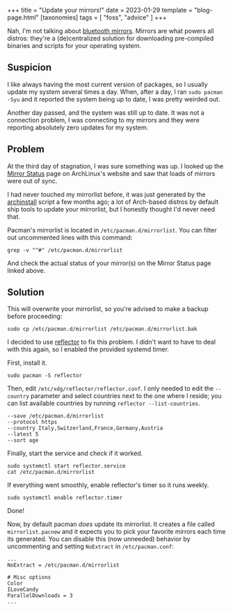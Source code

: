 +++
title = "Update your mirrors!"
date = 2023-01-29
template = "blog-page.html"
[taxonomies]
tags = [ "foss", "advice" ]
+++

Nah, I'm not talking about [bluetooth mirrors](https://www.bathshack.com/blog/bluetooth-mirrors-everything-you-need-to-know-before-you-buy/). Mirrors are what powers all distros: they're a (de)centralized solution for downloading pre-compiled binaries and scripts for your operating system.

## Suspicion
I like always having the most current version of packages, so I usually update my system several times a day. When, after a day, I ran `sudo pacman -Syu` and it reported the system being up to date, I was pretty weirded out.

Another day passed, and the system was still up to date. It was not a connection problem, I was connecting to my mirrors and they were reporting absolutely zero updates for my system.

## Problem

At the third day of stagnation, I was sure something was up. I looked up the [Mirror Status](https://archlinux.org/mirrors/status/) page on ArchLinux's website and saw that loads of mirrors were out of sync.

I had never touched my mirrorlist before, it was just generated by the  [archinstall](https://github.com/archlinux/archinstall) script a few months ago; a lot of Arch-based distros by default ship tools to update your mirrorlist, but I honestly thought I'd never need that.

Pacman's mirrorlist is located in `/etc/pacman.d/mirrorlist`. You can filter out uncommented lines with this command:

```
grep -v "^#" /etc/pacman.d/mirrorlist
```

And check the actual status of your mirror(s) on the Mirror Status page linked above.

## Solution

This will overwrite your mirrorlist, so you're advised to make a backup before proceeding:

```
sudo cp /etc/pacman.d/mirrorlist /etc/pacman.d/mirrorlist.bak
```

I decided to use [reflector](https://xyne.dev/projects/reflector/) to fix this problem. I didn't want to have to deal with this again, so I enabled the provided systemd timer.

First, install it.

```
sudo pacman -S reflector
```

Then, edit `/etc/xdg/reflector/reflector.conf`. I only needed to edit the `--country` parameter and select countries next to the one where I reside; you can list available countries by running `reflector --list-countries`.

```
--save /etc/pacman.d/mirrorlist
--protocol https
--country Italy,Switzerland,France,Germany,Austria
--latest 5
--sort age
```

Finally, start the service and check if it worked.
```
sudo systemctl start reflector.service
cat /etc/pacman.d/mirrorlist
```

If everything went smoothly, enable reflector's timer so it runs weekly.
```
sudo systemctl enable reflector.timer
```

Done!

Now, by default pacman _does_ update its mirrorlist. It creates a file called `mirrorlist.pacnew` and it expects you to pick your favorite mirrors each time its generated. You can disable this (now unneeded) behavior by uncommenting and setting `NoExtract` in `/etc/pacman.conf`:

```
...
NoExtract = /etc/pacman.d/mirrorlist

# Misc options
Color
ILoveCandy
ParallelDownloads = 3
...
```
